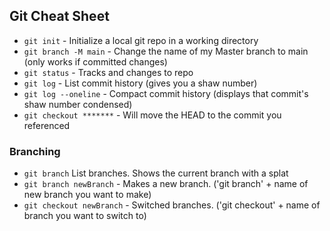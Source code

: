 ## Git Cheat Sheet

* `git init` - Initialize a local git repo in a working directory
* `git branch -M main` - Change the name of my Master branch to main (only works if committed changes)
* `git status` - Tracks and changes to repo
* `git log` - List commit history (gives you a shaw number)
* `git log --oneline` - Compact commit history (displays that commit's shaw number condensed)
* `git checkout *******` - Will move the HEAD to the commit you referenced


### Branching
* `git branch` List branches. Shows the current branch with a splat
* `git branch newBranch` - Makes a new branch. ('git branch' + name of new branch you want to make)
* `git checkout newBranch` - Switched branches. ('git checkout' + name of branch you want to switch to)
